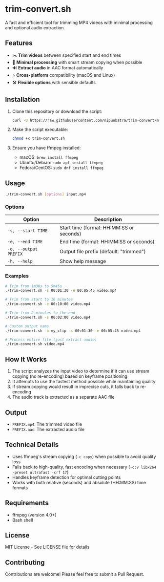 # trim-convert.sh

A fast and efficient tool for trimming MP4 videos with minimal processing and optional audio extraction.

## Features

- ✂️ **Trim videos** between specified start and end times
- 🔄 **Minimal processing** with smart stream copying when possible
- 🔊 **Extract audio** in AAC format automatically
- ⚡ **Cross-platform** compatibility (macOS and Linux)
- 🛠️ **Flexible options** with sensible defaults

## Installation

1. Clone this repository or download the script:
   ```bash
   curl -O https://raw.githubusercontent.com/nipunbatra/trim-convert/main/trim-convert.sh
   ```

2. Make the script executable:
   ```bash
   chmod +x trim-convert.sh
   ```

3. Ensure you have ffmpeg installed:
   - macOS: `brew install ffmpeg`
   - Ubuntu/Debian: `sudo apt install ffmpeg`
   - Fedora/CentOS: `sudo dnf install ffmpeg`

## Usage

```bash
./trim-convert.sh [options] input.mp4
```

### Options

| Option | Description |
|--------|-------------|
| `-s, --start TIME` | Start time (format: HH:MM:SS or seconds) |
| `-e, --end TIME` | End time (format: HH:MM:SS or seconds) |
| `-o, --output PREFIX` | Output file prefix (default: "trimmed") |
| `-h, --help` | Show help message |

### Examples

```bash
# Trim from 1m30s to 5m45s
./trim-convert.sh -s 00:01:30 -e 00:05:45 video.mp4

# Trim from start to 10 minutes
./trim-convert.sh -e 00:10:00 video.mp4

# Trim from 2 minutes to the end
./trim-convert.sh -s 00:02:00 video.mp4

# Custom output name
./trim-convert.sh -o my_clip -s 00:01:30 -e 00:05:45 video.mp4

# Process entire file (just extract audio)
./trim-convert.sh video.mp4
```

## How It Works

1. The script analyzes the input video to determine if it can use stream copying (no re-encoding) based on keyframe positioning
2. It attempts to use the fastest method possible while maintaining quality
3. If stream copying would result in imprecise cuts, it falls back to re-encoding
4. The audio track is extracted as a separate AAC file

## Output

- `PREFIX.mp4`: The trimmed video file
- `PREFIX.aac`: The extracted audio file

## Technical Details

- Uses ffmpeg's stream copying (`-c copy`) when possible to avoid quality loss
- Falls back to high-quality, fast encoding when necessary (`-c:v libx264 -preset ultrafast -crf 17`)
- Handles keyframe detection for optimal cutting points
- Works with both relative (seconds) and absolute (HH:MM:SS) time formats

## Requirements

- ffmpeg (version 4.0+)
- Bash shell

## License

MIT License - See LICENSE file for details

## Contributing

Contributions are welcome! Please feel free to submit a Pull Request.